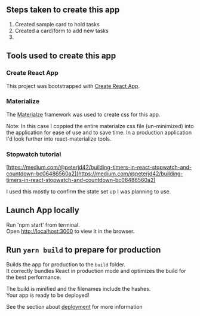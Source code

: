 ## Steps taken to create this app
1. Created sample card to hold tasks
2. Created a card/form to add new tasks
3. 

## Tools used to create this app

### Create React App
This project was bootstrapped with [Create React App](https://github.com/facebook/create-react-app).

### Materialize 

The [Materialze](https://materializecss.com/buttons.html) framework was used to create css for this app.<br />

Note: In this case I coppied the entire materialze css file (un-minimized) into the application for ease of use and to save time.  In a production application I'd look further into react-materialize tools.

### Stopwatch tutorial

[https://medium.com/@peterjd42/building-timers-in-react-stopwatch-and-countdown-bc06486560a2](https://medium.com/@peterjd42/building-timers-in-react-stopwatch-and-countdown-bc06486560a2) <br />

I used this mostly to confirm the state set up I was planning to use.

## Launch App locally

Run 'npm start' from terminal. <br />
Open [http://localhost:3000](http://localhost:3000) to view it in the browser.



## Run `yarn build` to prepare for production

Builds the app for production to the `build` folder.<br />
It correctly bundles React in production mode and optimizes the build for the best performance.

The build is minified and the filenames include the hashes.<br />
Your app is ready to be deployed!

See the section about [deployment](https://facebook.github.io/create-react-app/docs/deployment) for more information
